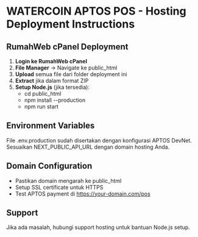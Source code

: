 # WATERCOIN APTOS POS - Hosting Deployment Instructions

## RumahWeb cPanel Deployment

1. **Login ke RumahWeb cPanel**
2. **File Manager** → Navigate ke public_html
3. **Upload** semua file dari folder deployment ini
4. **Extract** jika dalam format ZIP
5. **Setup Node.js** (jika tersedia):
   - cd public_html
   - npm install --production
   - npm run start

## Environment Variables
File .env.production sudah disertakan dengan konfigurasi APTOS DevNet.
Sesuaikan NEXT_PUBLIC_API_URL dengan domain hosting Anda.

## Domain Configuration
- Pastikan domain mengarah ke public_html
- Setup SSL certificate untuk HTTPS
- Test APTOS payment di https://your-domain.com/pos

## Support
Jika ada masalah, hubungi support hosting untuk bantuan Node.js setup.
